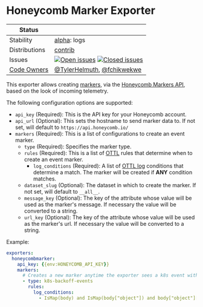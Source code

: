 # Honeycomb Marker Exporter
<!-- status autogenerated section -->
| Status        |           |
| ------------- |-----------|
| Stability     | [alpha]: logs   |
| Distributions | [contrib] |
| Issues        | [![Open issues](https://img.shields.io/github/issues-search/open-telemetry/opentelemetry-collector-contrib?query=is%3Aissue%20is%3Aopen%20label%3Aexporter%2Fhoneycombmarker%20&label=open&color=orange&logo=opentelemetry)](https://github.com/jacktomcat/opentelemetry-collector-contrib/issues?q=is%3Aopen+is%3Aissue+label%3Aexporter%2Fhoneycombmarker) [![Closed issues](https://img.shields.io/github/issues-search/open-telemetry/opentelemetry-collector-contrib?query=is%3Aissue%20is%3Aclosed%20label%3Aexporter%2Fhoneycombmarker%20&label=closed&color=blue&logo=opentelemetry)](https://github.com/jacktomcat/opentelemetry-collector-contrib/issues?q=is%3Aclosed+is%3Aissue+label%3Aexporter%2Fhoneycombmarker) |
| [Code Owners](https://github.com/jacktomcat/opentelemetry-collector-contrib/blob/main/CONTRIBUTING.md#becoming-a-code-owner)    | [@TylerHelmuth](https://www.github.com/TylerHelmuth), [@fchikwekwe](https://www.github.com/fchikwekwe) |

[alpha]: https://github.com/open-telemetry/opentelemetry-collector#alpha
[contrib]: https://github.com/open-telemetry/opentelemetry-collector-releases/tree/main/distributions/otelcol-contrib
<!-- end autogenerated section -->

This exporter allows creating [markers](https://docs.honeycomb.io/working-with-your-data/markers/), via the [Honeycomb Markers API](https://docs.honeycomb.io/api/tag/Markers#operation/createMarker), based on the look of incoming telemetry. 

The following configuration options are supported:

* `api_key` (Required): This is the API key for your Honeycomb account.
* `api_url` (Optional): This sets the hostname to send marker data to. If not set, will default to `https://api.honeycomb.io/`
* `markers` (Required): This is a list of configurations to create an event marker. 
  * `type` (Required): Specifies the marker type.
  * `rules` (Required): This is a list of [OTTL](https://github.com/jacktomcat/opentelemetry-collector-contrib/tree/main/pkg/ottl) rules that determine when to create an event marker. 
    * `log_conditions` (Required): A list of [OTTL log](https://github.com/jacktomcat/opentelemetry-collector-contrib/tree/main/pkg/ottl/contexts/ottllog) conditions that determine a match. The marker will be created if **ANY** condition matches.
  * `dataset_slug` (Optional): The dataset in which to create the marker. If not set, will default to `__all__`.
  * `message_key` (Optional): The key of the attribute whose value will be used as the marker's message. If necessary the value will be converted to a string.
  * `url_key` (Optional): The key of the attribute whose value will be used as the marker's url. If necessary the value will be converted to a string.

Example:
```yaml
exporters:
  honeycombmarker:
    api_key: {{env:HONEYCOMB_API_KEY}}
    markers:
      # Creates a new marker anytime the exporter sees a k8s event with a reason of Backoff
      - type: k8s-backoff-events
        rules:
          log_conditions:
            - IsMap(body) and IsMap(body["object"]) and body["object"]["reason"] == "Backoff"
```
